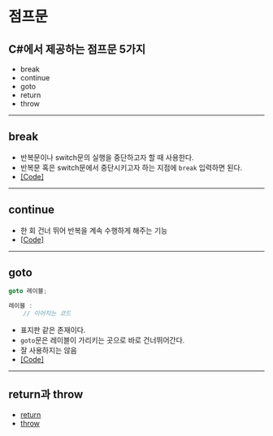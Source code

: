 # 점프문

## C#에서 제공하는 점프문 5가지

* break
* continue
* goto
* return
* throw

---

## break

* 반복문이나 switch문의 실행을 중단하고자 할 때 사용한다.
* 반복문 혹은 switch문에서 중단시키고자 하는 지점에 `break` 입력하면 된다.
* [[Code]](/Code/Chapter05/Break.cs)

---

## continue

* 한 회 건너 뛰어 반복을 계속 수행하게 해주는 기능
* [[Code]](/Code/Chapter05/Continue.cs)

---

## goto

```c#
goto 레이블;

레이블 : 
    // 이어지는 코드
```

* 표지판 같은 존재이다.
* `goto`문은 레이블이 가리키는 곳으로 바로 건너뛰어간다.
* 잘 사용하지는 않음
* [[Code]](/Code/Chapter05/Goto.cs)

---

## return과 throw

* [return](/Chapter06/6-1_%EB%A9%94%EC%86%8C%EB%93%9C.md)
* [throw]()